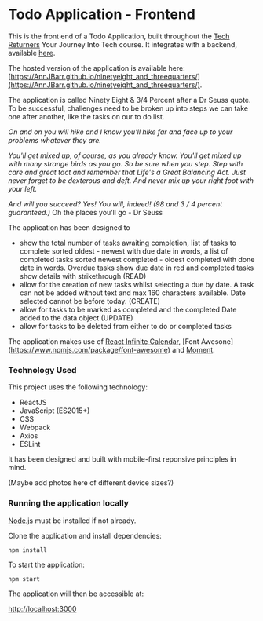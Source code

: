 

# Todo Application - Frontend

This is the front end of a Todo Application, built throughout the [Tech Returners](https://techreturners.com) Your Journey Into Tech course. It integrates with a backend, available [here](https://github.com/AnnJBarr/ninetyeight_and_threequarters).

The hosted version of the application is available here: [https://AnnJBarr.github.io/ninetyeight_and_threequarters/](https://AnnJBarr.github.io/ninetyeight_and_threequarters/).

The application is called Ninety Eight & 3/4 Percent after a Dr Seuss quote. To be successful, challenges need to be broken up into steps we can take one after another, like the tasks on our to do list.

*On and on you will hike* 
*and I know you'll hike far* 
*and face up to your problems* 
*whatever they are.*

*You'll get mixed up, of course,*
*as you already know.*
*You'll get mixed up* 
*with many strange birds as you go.* 
*So be sure when you step.*
*Step with care and great tact* 
*and remember that Life's a Great Balancing Act.*
*Just never forget to be dexterous and deft.*
*And never mix up your right foot with your left.*

*And will you succeed?* 
*Yes! You will, indeed!* 
*(98 and 3 / 4 percent guaranteed.)*
Oh the places you’ll go - Dr Seuss

The application has been designed to 
- show the total number of tasks awaiting completion, list of tasks to complete sorted oldest - newest with due date in words, a list of completed tasks sorted newest completed - oldest completed with done date in words. Overdue tasks show due date in red and completed tasks show details with strikethrough (READ)
- allow for the creation of new tasks whilst selecting a due by date. A task can not be added without text and max 160 characters available. Date selected cannot be before today. (CREATE)
- allow for tasks to be marked as completed and the completed Date added to the data object (UPDATE)
- allow for tasks to be deleted from either to do or completed tasks


The application makes use of [React Infinite Calendar](https://www.npmjs.com/package/react-infinite-calendar), [Font Awesone] (https://www.npmjs.com/package/font-awesome) and [Moment](https://www.npmjs.com/package/moment).


### Technology Used

This project uses the following technology:

- ReactJS
- JavaScript (ES2015+)
- CSS
- Webpack
- Axios
- ESLint

It has been designed and built with mobile-first reponsive principles in mind.

(Maybe add photos here of different device sizes?)

### Running the application locally

[Node.js](https://nodejs.org/en/) must be installed if not already.

Clone the application and install dependencies:

    npm install

To start the application:

    npm start

The application will then be accessible at:

[http://localhost:3000](http://localhost:3000)